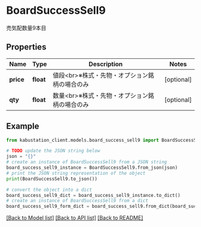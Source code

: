 # BoardSuccessSell9

売気配数量9本目

## Properties

Name | Type | Description | Notes
------------ | ------------- | ------------- | -------------
**price** | **float** | 値段&lt;br&gt;※株式・先物・オプション銘柄の場合のみ | [optional] 
**qty** | **float** | 数量&lt;br&gt;※株式・先物・オプション銘柄の場合のみ | [optional] 

## Example

```python
from kabustation_client.models.board_success_sell9 import BoardSuccessSell9

# TODO update the JSON string below
json = "{}"
# create an instance of BoardSuccessSell9 from a JSON string
board_success_sell9_instance = BoardSuccessSell9.from_json(json)
# print the JSON string representation of the object
print(BoardSuccessSell9.to_json())

# convert the object into a dict
board_success_sell9_dict = board_success_sell9_instance.to_dict()
# create an instance of BoardSuccessSell9 from a dict
board_success_sell9_form_dict = board_success_sell9.from_dict(board_success_sell9_dict)
```
[[Back to Model list]](../README.md#documentation-for-models) [[Back to API list]](../README.md#documentation-for-api-endpoints) [[Back to README]](../README.md)


